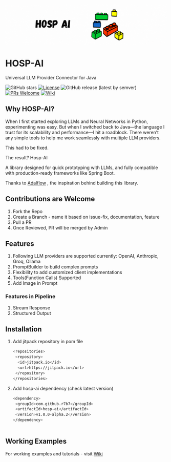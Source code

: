 ![Banner GIF](banner.gif)

# HOSP-AI
Universal LLM Provider Connector for Java

![GitHub stars](https://img.shields.io/github/stars/r7b7/hosp-ai?style=social)
[![License](https://img.shields.io/badge/License-Apache_2.0-blue.svg)](https://opensource.org/licenses/Apache-2.0)
![GitHub release (latest by semver)](https://img.shields.io/github/v/tag/r7b7/hosp-ai)
[![PRs Welcome](https://img.shields.io/badge/PRs-welcome-brightgreen.svg)](CONTRIBUTING.md)
[![Wiki](https://img.shields.io/badge/Documentation-Wiki-blue)](https://github.com/r7b7/hosp-ai/wiki)

## Why HOSP-AI?
When I first started exploring LLMs and Neural Networks in Python, experimenting was easy. But when I switched back to Java—the language I trust for its scalability and performance—I hit a roadblock. There weren’t any simple tools to help me work seamlessly with multiple LLM providers.

This had to be fixed.

The result? Hosp-AI 

A library designed for quick prototyping with LLMs, and fully compatible with production-ready frameworks like Spring Boot.

Thanks to [Adalflow](https://github.com/SylphAI-Inc/AdalFlow) , the inspiration behind building this library.

## Contributions are Welcome 
1. Fork the Repo
2. Create a Branch - name it based on issue-fix, documentation, feature
3. Pull a PR
4. Once Reviewed, PR will be merged by Admin

## Features
1. Following LLM providers are supported currently: OpenAI, Anthropic, Groq, Ollama
2. PromptBuilder to build complex prompts
3. Flexibility to add customized client implementations 
4. Tools(Function Calls) Supported
5. Add Image in Prompt

### Features in Pipeline
1. Stream Response
2. Structured Output
      
## Installation
1. Add jitpack repository in pom file
    ```bash
    <repositories>
     <repository>
      <id>jitpack.io</id>
      <url>https://jitpack.io</url>
     </repository>
    </repositories>

2. Add hosp-ai dependency (check latest version)
    ```bash
    <dependency>
     <groupId>com.github.r7b7</groupId>
     <artifactId>hosp-ai</artifactId>
     <version>v1.0.0-alpha.2</version>
    </dependency>


   
## Working Examples
For working examples and tutorials - visit [Wiki](https://github.com/r7b7/hosp-ai/wiki)
